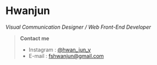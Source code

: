 # Hwanjun
 *Visual Communication Designer / Web Front-End Developer*

>**Contact me**
>  - Instagram : [@hwan_jun_y](https://www.instagram.com/hwan_jun_y/)
>  - E-mail : [fshwanjun@gmail.com](fshwanjun@gmail.com)
